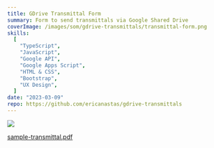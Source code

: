 ```yaml
---
title: GDrive Transmittal Form
summary: Form to send transmittals via Google Shared Drive
coverImage: /images/som/gdrive-transmittals/transmittal-form.png
skills:
  [
    "TypeScript",
    "JavaScript",
    "Google API",
    "Google Apps Script",
    "HTML & CSS",
    "Bootstrap",
    "UX Design",
  ]
date: "2023-03-09"
repo: https://github.com/ericanastas/gdrive-transmittals
---
```


![](/images/som/gdrive-transmittals/sample-transmittal.png)

[sample-transmittal.pdf](/images/som/gdrive-transmittals/sample-transmittal.pdf)
